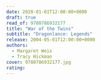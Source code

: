 ```yaml
---
date: 2020-01-01T12:00:00+0000
draft: true
read_of: 9780786932177
title: "War of the Twins"
subtitle: "Dragonlance: Legends"
release: 2004-05-01T12:00:00+0000
authors:
  - Margaret Weis
  - Tracy Hickman
cover: 9780786932177.jpg
rating:
---
```

